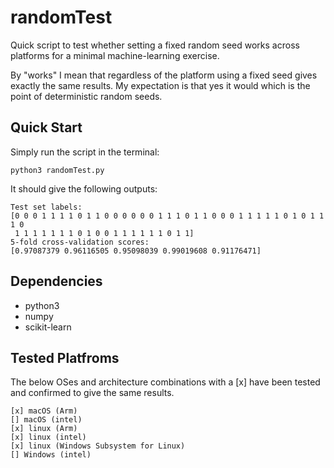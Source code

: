 # randomTest

Quick script to test whether setting a fixed random seed works
across platforms for a minimal machine-learning exercise.

By "works" I mean that regardless of the platform using a fixed
seed gives exactly the same results. My expectation is that yes
it would which is the point of deterministic random seeds.

## Quick Start

Simply run the script in the terminal:

    python3 randomTest.py

It should give the following outputs:

    Test set labels:
    [0 0 0 1 1 1 1 0 1 1 0 0 0 0 0 0 1 1 1 0 1 1 0 0 0 1 1 1 1 1 0 1 0 1 1 1 0
     1 1 1 1 1 1 1 0 1 0 0 1 1 1 1 1 1 0 1 1]
    5-fold cross-validation scores:
    [0.97087379 0.96116505 0.95098039 0.99019608 0.91176471]

## Dependencies

 * python3
 * numpy
 * scikit-learn

## Tested Platfroms

The below OSes and architecture combinations with a [x] have been
tested and confirmed to give the same results.

    [x] macOS (Arm)
    [] macOS (intel)
    [x] linux (Arm)
    [x] linux (intel)
    [x] linux (Windows Subsystem for Linux)
    [] Windows (intel)
